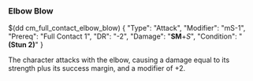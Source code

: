 ### Elbow Blow

$(dd cm_full_contact_elbow_blow)
{ "Type": "Attack",
	"Modifier": "mS-1",
	"Prereq": "Full Contact 1",
	"DR": "-2",
	"Damage": "__SM__+*S*",
	"Condition": "__(Stun 2)__"
}

The character attacks with the elbow, causing a damage equal to its strength
plus its success margin, and a modifier of +2.

